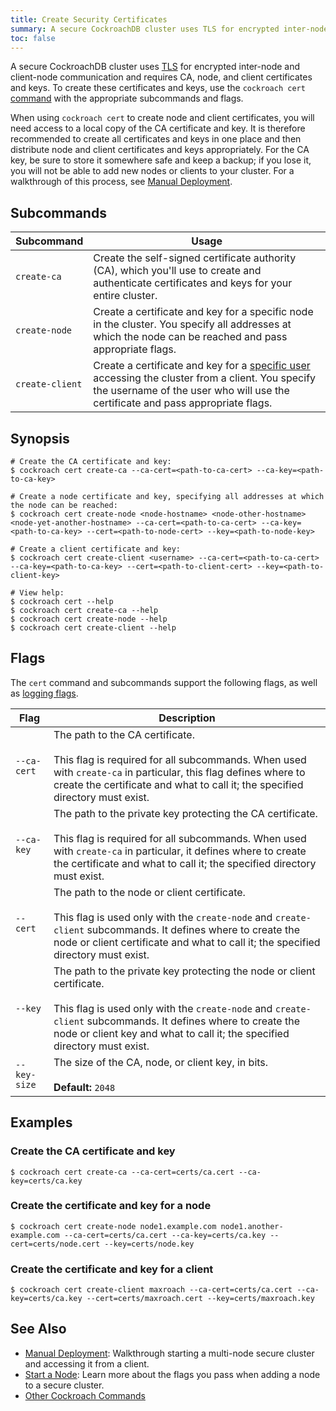 ```yaml
---
title: Create Security Certificates
summary: A secure CockroachDB cluster uses TLS for encrypted inter-node and client-node communication and requires CA, node, and client certificates and keys. 
toc: false
---
```


A secure CockroachDB cluster uses [TLS](https://en.wikipedia.org/wiki/Transport_Layer_Security) for encrypted inter-node and client-node communication and requires CA, node, and client certificates and keys. To create these certificates and keys, use the `cockroach cert` [command](cockroach-commands.html) with the appropriate subcommands and flags. 

When using <code>cockroach cert</code> to create node and client certificates, you will need access to a local copy of the CA certificate and key. It is therefore recommended to create all certificates and keys in one place and then distribute node and client certificates and keys appropriately. For the CA key, be sure to store it somewhere safe and keep a backup; if you lose it, you will not be able to add new nodes or clients to your cluster. For a walkthrough of this process, see [Manual Deployment](manual-deployment.html).

<div id="toc"></div>

## Subcommands

Subcommand | Usage 
-----------|------
`create-ca` | Create the self-signed certificate authority (CA), which you'll use to create and authenticate certificates and keys for your entire cluster.
`create-node` | Create a certificate and key for a specific node in the cluster. You specify all addresses at which the node can be reached and pass appropriate flags.
`create-client` | Create a certificate and key for a [specific user](create-and-manage-users.html) accessing the cluster from a client. You specify the username of the user who will use the certificate and pass appropriate flags.

## Synopsis

~~~ shell
# Create the CA certificate and key:
$ cockroach cert create-ca --ca-cert=<path-to-ca-cert> --ca-key=<path-to-ca-key> 

# Create a node certificate and key, specifying all addresses at which the node can be reached:
$ cockroach cert create-node <node-hostname> <node-other-hostname> <node-yet-another-hostname> --ca-cert=<path-to-ca-cert> --ca-key=<path-to-ca-key> --cert=<path-to-node-cert> --key=<path-to-node-key> 

# Create a client certificate and key:
$ cockroach cert create-client <username> --ca-cert=<path-to-ca-cert> --ca-key=<path-to-ca-key> --cert=<path-to-client-cert> --key=<path-to-client-key>

# View help:
$ cockroach cert --help
$ cockroach cert create-ca --help
$ cockroach cert create-node --help
$ cockroach cert create-client --help
~~~

## Flags

The `cert` command and subcommands support the following flags, as well as [logging flags](cockroach-commands.html#logging-flags). 


Flag | Description
-----|-----------
`--ca-cert` | The path to the CA certificate. <br><br>This flag is required for all subcommands. When used with `create-ca` in particular, this flag defines where to create the certificate and what to call it; the specified directory must exist. 
`--ca-key` | The path to the private key protecting the CA certificate. <br><br>This flag is required for all subcommands. When used with `create-ca` in particular, it defines where to create the certificate and what to call it; the specified directory must exist.
`--cert` | The path to the node or client certificate. <br><br>This flag is used only with the `create-node` and `create-client` subcommands. It defines where to create the node or client certificate and what to call it; the specified directory must exist.
`--key` | The path to the private key protecting the node or client certificate. <br><br>This flag is used only with the `create-node` and `create-client` subcommands. It defines where to create the node or client key and what to call it; the specified directory must exist.
 `--key-size` | The size of the CA, node, or client key, in bits.<br><br>**Default:** `2048`


## Examples

### Create the CA certificate and key

~~~ shell
$ cockroach cert create-ca --ca-cert=certs/ca.cert --ca-key=certs/ca.key 
~~~

### Create the certificate and key for a node

~~~ shell
$ cockroach cert create-node node1.example.com node1.another-example.com --ca-cert=certs/ca.cert --ca-key=certs/ca.key --cert=certs/node.cert --key=certs/node.key
~~~

### Create the certificate and key for a client

~~~ shell
$ cockroach cert create-client maxroach --ca-cert=certs/ca.cert --ca-key=certs/ca.key --cert=certs/maxroach.cert --key=certs/maxroach.key
~~~

## See Also

- [Manual Deployment](manual-deployment.html): Walkthrough starting a multi-node secure cluster and accessing it from a client. 
- [Start a Node](start-a-node.html): Learn more about the flags you pass when adding a node to a secure cluster.
- [Other Cockroach Commands](cockroach-commands.html)